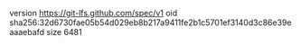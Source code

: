 version https://git-lfs.github.com/spec/v1
oid sha256:32d6730fae05b54d029eb8b217a9411fe2b1c5701ef3140d3c86e39eaaaebafd
size 6481
